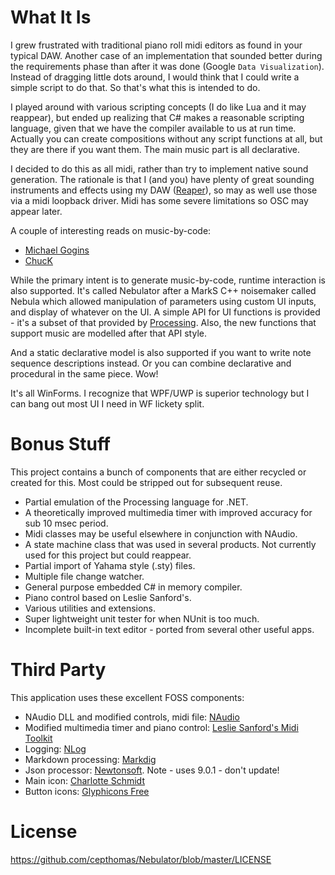 
# What It Is
I grew frustrated with traditional piano roll midi editors
as found in your typical DAW. Another case of an implementation that sounded better during the requirements phase than after
it was done (Google `Data Visualization`). Instead of dragging little dots around, I would think that I could write a simple script to do that. So that's what 
this is intended to do.  

I played around with various scripting concepts (I do like Lua and it may reappear), but ended up realizing that 
C# makes a reasonable scripting language, given that we have the compiler available to us at run time. Actually you can 
create compositions without any script functions at all, but they are there if you want them. The main music part is all declarative.  

I decided to do this as all midi, rather than try to implement native sound generation. The rationale
is that I (and you) have plenty of great sounding instruments and effects using my DAW ([Reaper](https://www.reaper.fm/)), so may as well use
those via a midi loopback driver. Midi has some severe limitations so OSC may appear later.  

A couple of interesting reads on music-by-code:
- [Michael Gogins](http://csoundjournal.com/issue17/gogins_composing_in_cpp.html)
- [ChucK](http://chuck.cs.princeton.edu/)

While the primary intent is to generate music-by-code, runtime interaction is also supported. It's called Nebulator after 
a MarkS C++ noisemaker called Nebula which allowed manipulation of parameters using custom UI inputs, and display of whatever
on the UI. A simple API for UI functions is provided - it's a subset of that provided by [Processing](https://processing.org/).
Also, the new functions that support music are modelled after that API style.

And a static declarative model is also supported if you want to write note sequence descriptions instead. Or you can
combine declarative and procedural in the same piece. Wow!

It's all WinForms. I recognize that WPF/UWP is superior technology but I can bang out most UI I need in WF lickety split.

# Bonus Stuff
This project contains a bunch of components that are either recycled or created for this. Most could be stripped
out for subsequent reuse.
- Partial emulation of the Processing language for .NET.
- A theoretically improved multimedia timer with improved accuracy for sub 10 msec period.
- Midi classes may be useful elsewhere in conjunction with NAudio.
- A state machine class that was used in several products. Not currently used for this project but could reappear.
- Partial import of Yahama style (.sty) files.
- Multiple file change watcher.
- General purpose embedded C# in memory compiler.
- Piano control based on Leslie Sanford's.
- Various utilities and extensions.
- Super lightweight unit tester for when NUnit is too much.
- Incomplete built-in text editor - ported from several other useful apps.


# Third Party
This application uses these excellent FOSS components:
- NAudio DLL and modified controls, midi file: [NAudio](https://github.com/naudio/NAudio)
- Modified multimedia timer and piano control: [Leslie Sanford's Midi Toolkit](https://github.com/tebjan/Sanford.Multimedia.Midi)
- Logging: [NLog](http://nlog-project.org/)
- Markdown processing: [Markdig](https://github.com/lunet-io/markdig)
- Json processor: [Newtonsoft](https://www.nuget.org/packages/Newtonsoft.Json/). Note - uses 9.0.1 - don't update!
- Main icon: [Charlotte Schmidt](http://pattedemouche.free.fr/)
- Button icons: [Glyphicons Free](http://glyphicons.com/)

# License
https://github.com/cepthomas/Nebulator/blob/master/LICENSE
